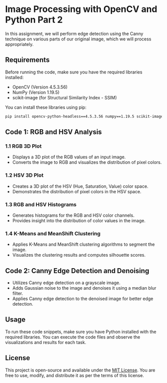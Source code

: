 # Image Processing with OpenCV and Python Part 2

In this assignment, we will perform edge detection using the Canny technique on various parts of our original image, which we will process  appropriately.

## Requirements

Before running the code, make sure you have the required libraries installed:

- OpenCV (Version 4.5.3.56)
- NumPy (Version 1.19.5)
- scikit-image (for Structural Similarity Index - SSIM)

You can install these libraries using pip:

```bash
pip install opencv-python-headless==4.5.3.56 numpy==1.19.5 scikit-image
```

## Code 1: RGB and HSV Analysis

### 1.1 RGB 3D Plot
- Displays a 3D plot of the RGB values of an input image.
- Converts the image to RGB and visualizes the distribution of pixel colors.

### 1.2 HSV 3D Plot
- Creates a 3D plot of the HSV (Hue, Saturation, Value) color space.
- Demonstrates the distribution of pixel colors in the HSV space.

### 1.3 RGB and HSV Histograms
- Generates histograms for the RGB and HSV color channels.
- Provides insight into the distribution of color values in the image.

### 1.4 K-Means and MeanShift Clustering
- Applies K-Means and MeanShift clustering algorithms to segment the image.
- Visualizes the clustering results and computes silhouette scores.

## Code 2: Canny Edge Detection and Denoising

- Utilizes Canny edge detection on a grayscale image.
- Adds Gaussian noise to the image and denoises it using a median blur filter.
- Applies Canny edge detection to the denoised image for better edge detection.

## Usage

To run these code snippets, make sure you have Python installed with the required libraries. You can execute the code files and observe the visualizations and results for each task.

## License

This project is open-source and available under the [MIT License](LICENSE). You are free to use, modify, and distribute it as per the terms of this license.
